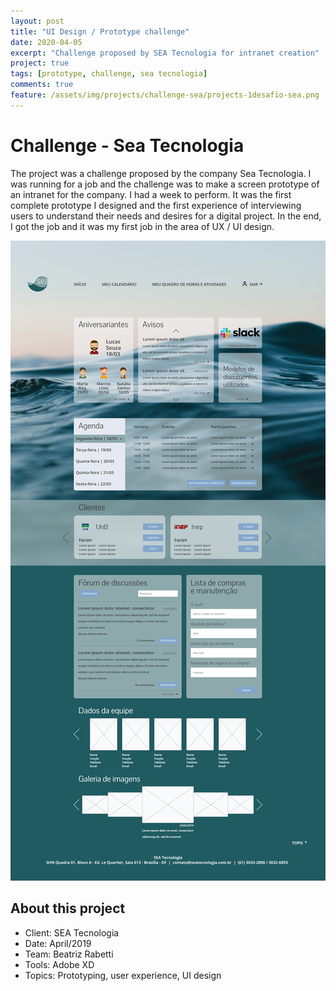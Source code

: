 ```yaml
---
layout: post
title: "UI Design / Prototype challenge"
date: 2020-04-05
excerpt: "Challenge proposed by SEA Tecnologia for intranet creation"
project: true
tags: [prototype, challenge, sea tecnologia]
comments: true
feature: /assets/img/projects/challenge-sea/projects-1desafio-sea.png
---
```


# Challenge - Sea Tecnologia

The project was a challenge proposed by the company Sea Tecnologia. I was running for a job and the challenge was to make a screen prototype of an intranet for the company. I had a week to perform. It was the first complete prototype I designed and the first experience of interviewing users to understand their needs and desires for a digital project. In the end, I got the job and it was my first job in the area of ​​UX / UI design.

![Moon Homepage](/assets/img/projects/challenge-sea/projects-desafio-sea.png) 

## About this project
* Client: SEA Tecnologia
* Date: April/2019
* Team: Beatriz Rabetti
* Tools: Adobe XD
* Topics: Prototyping, user experience, UI design